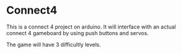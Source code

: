 # Connect4
This is a connect 4 project on arduino.
It will interface with an actual connect 4 gameboard by using push buttons and servos.

The game will have 3 difficultly levels.

